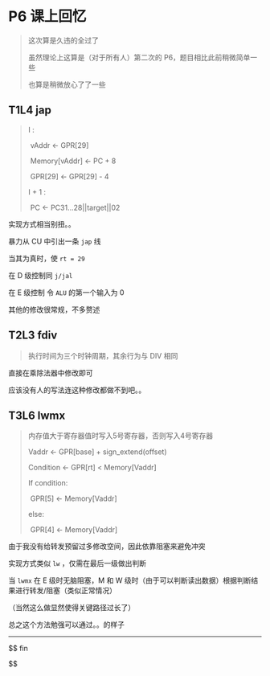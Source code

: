 # P6 课上回忆

> 这次算是久违的全过了
>
> 虽然理论上这算是（对于所有人）第二次的 P6，题目相比此前稍微简单一些
>
> 也算是稍微放心了了一些

## T1L4 jap

> I :  
>
> ​	vAddr ← GPR[29]  
>
> ​	Memory[vAddr] ← PC + 8  
>
> ​	GPR[29] ← GPR[29] - 4 
>
> I + 1 :  
>
> ​	PC ← PC31...28||target||02 

实现方式相当别扭。。

暴力从 CU 中引出一条 `jap` 线

当其为真时，使 `rt = 29` 

在 D 级控制同 `j/jal` 

在 E 级控制 令 `ALU` 的第一个输入为 0

其他的修改很常规，不多赘述

## T2L3 fdiv

> 执行时间为三个时钟周期，其余行为与 DIV 相同

直接在乘除法器中修改即可

应该没有人的写法连这种修改都做不到吧。。

## T3L6 lwmx

> 内存值大于寄存器值时写入5号寄存器，否则写入4号寄存器
>
> Vaddr ← GPR[base] + sign_extend(offset)
>
> Condition ← GPR[rt] < Memory[Vaddr]
>
> If condition:
>
> ​	GPR[5] ← Memory[Vaddr]
>
> else:
>
> ​	GPR[4] ← Memory[Vaddr]

由于我没有给转发预留过多修改空间，因此依靠阻塞来避免冲突

实现方式类似 `lw` ，仅需在最后一级做出判断

当 `lwmx` 在 E 级时无脑阻塞，M 和 W 级时（由于可以判断读出数据）根据判断结果进行转发/阻塞（类似正常情况）

（当然这么做显然使得关键路径过长了）

总之这个方法勉强可以通过。。的样子

-----

$$
fin
$$

